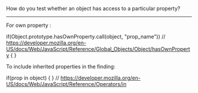 How do you test whether an object has access to a particular
property?

----------------------------------------------------------------

For own property : 

if(Object.prototype.hasOwnProperty.call(object, "prop_name")) 
// https://developer.mozilla.org/en-US/docs/Web/JavaScript/Reference/Global_Objects/Object/hasOwnProperty
{ }

To include inherited properties in the finding: 
 
if(prop in object) { } // https://developer.mozilla.org/en-US/docs/Web/JavaScript/Reference/Operators/in
